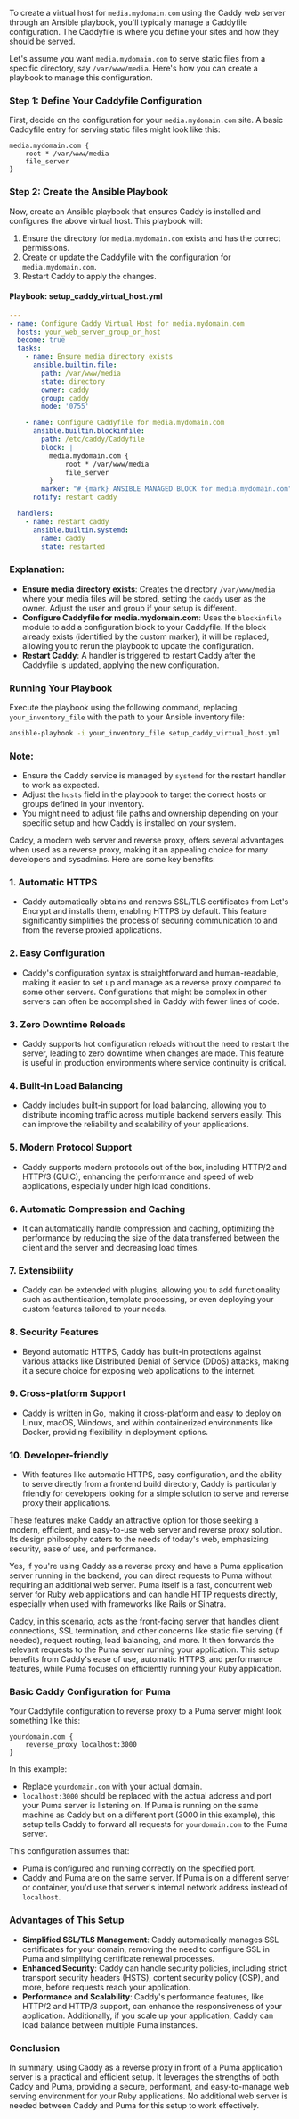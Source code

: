 To create a virtual host for `media.mydomain.com` using the Caddy web server through an Ansible playbook, you'll typically manage a Caddyfile configuration. The Caddyfile is where you define your sites and how they should be served. 

Let's assume you want `media.mydomain.com` to serve static files from a specific directory, say `/var/www/media`. Here's how you can create a playbook to manage this configuration.

### Step 1: Define Your Caddyfile Configuration

First, decide on the configuration for your `media.mydomain.com` site. A basic Caddyfile entry for serving static files might look like this:

```
media.mydomain.com {
    root * /var/www/media
    file_server
}
```

### Step 2: Create the Ansible Playbook

Now, create an Ansible playbook that ensures Caddy is installed and configures the above virtual host. This playbook will:

1. Ensure the directory for `media.mydomain.com` exists and has the correct permissions.
2. Create or update the Caddyfile with the configuration for `media.mydomain.com`.
3. Restart Caddy to apply the changes.

#### Playbook: setup_caddy_virtual_host.yml

```yaml
---
- name: Configure Caddy Virtual Host for media.mydomain.com
  hosts: your_web_server_group_or_host
  become: true
  tasks:
    - name: Ensure media directory exists
      ansible.builtin.file:
        path: /var/www/media
        state: directory
        owner: caddy
        group: caddy
        mode: '0755'

    - name: Configure Caddyfile for media.mydomain.com
      ansible.builtin.blockinfile:
        path: /etc/caddy/Caddyfile
        block: |
          media.mydomain.com {
              root * /var/www/media
              file_server
          }
        marker: "# {mark} ANSIBLE MANAGED BLOCK for media.mydomain.com"
      notify: restart caddy

  handlers:
    - name: restart caddy
      ansible.builtin.systemd:
        name: caddy
        state: restarted
```

### Explanation:

- **Ensure media directory exists**: Creates the directory `/var/www/media` where your media files will be stored, setting the `caddy` user as the owner. Adjust the user and group if your setup is different.
- **Configure Caddyfile for media.mydomain.com**: Uses the `blockinfile` module to add a configuration block to your Caddyfile. If the block already exists (identified by the custom marker), it will be replaced, allowing you to rerun the playbook to update the configuration.
- **Restart Caddy**: A handler is triggered to restart Caddy after the Caddyfile is updated, applying the new configuration.

### Running Your Playbook

Execute the playbook using the following command, replacing `your_inventory_file` with the path to your Ansible inventory file:

```bash
ansible-playbook -i your_inventory_file setup_caddy_virtual_host.yml
```

### Note:

- Ensure the Caddy service is managed by `systemd` for the restart handler to work as expected.
- Adjust the `hosts` field in the playbook to target the correct hosts or groups defined in your inventory.
- You might need to adjust file paths and ownership depending on your specific setup and how Caddy is installed on your system.

Caddy, a modern web server and reverse proxy, offers several advantages when used as a reverse proxy, making it an appealing choice for many developers and sysadmins. Here are some key benefits:

### 1. **Automatic HTTPS**
- Caddy automatically obtains and renews SSL/TLS certificates from Let's Encrypt and installs them, enabling HTTPS by default. This feature significantly simplifies the process of securing communication to and from the reverse proxied applications.

### 2. **Easy Configuration**
- Caddy's configuration syntax is straightforward and human-readable, making it easier to set up and manage as a reverse proxy compared to some other servers. Configurations that might be complex in other servers can often be accomplished in Caddy with fewer lines of code.

### 3. **Zero Downtime Reloads**
- Caddy supports hot configuration reloads without the need to restart the server, leading to zero downtime when changes are made. This feature is useful in production environments where service continuity is critical.

### 4. **Built-in Load Balancing**
- Caddy includes built-in support for load balancing, allowing you to distribute incoming traffic across multiple backend servers easily. This can improve the reliability and scalability of your applications.

### 5. **Modern Protocol Support**
- Caddy supports modern protocols out of the box, including HTTP/2 and HTTP/3 (QUIC), enhancing the performance and speed of web applications, especially under high load conditions.

### 6. **Automatic Compression and Caching**
- It can automatically handle compression and caching, optimizing the performance by reducing the size of the data transferred between the client and the server and decreasing load times.

### 7. **Extensibility**
- Caddy can be extended with plugins, allowing you to add functionality such as authentication, template processing, or even deploying your custom features tailored to your needs.

### 8. **Security Features**
- Beyond automatic HTTPS, Caddy has built-in protections against various attacks like Distributed Denial of Service (DDoS) attacks, making it a secure choice for exposing web applications to the internet.

### 9. **Cross-platform Support**
- Caddy is written in Go, making it cross-platform and easy to deploy on Linux, macOS, Windows, and within containerized environments like Docker, providing flexibility in deployment options.

### 10. **Developer-friendly**
- With features like automatic HTTPS, easy configuration, and the ability to serve directly from a frontend build directory, Caddy is particularly friendly for developers looking for a simple solution to serve and reverse proxy their applications.

These features make Caddy an attractive option for those seeking a modern, efficient, and easy-to-use web server and reverse proxy solution. Its design philosophy caters to the needs of today's web, emphasizing security, ease of use, and performance.

Yes, if you're using Caddy as a reverse proxy and have a Puma application server running in the backend, you can direct requests to Puma without requiring an additional web server. Puma itself is a fast, concurrent web server for Ruby web applications and can handle HTTP requests directly, especially when used with frameworks like Rails or Sinatra.

Caddy, in this scenario, acts as the front-facing server that handles client connections, SSL termination, and other concerns like static file serving (if needed), request routing, load balancing, and more. It then forwards the relevant requests to the Puma server running your application. This setup benefits from Caddy's ease of use, automatic HTTPS, and performance features, while Puma focuses on efficiently running your Ruby application.

### Basic Caddy Configuration for Puma

Your Caddyfile configuration to reverse proxy to a Puma server might look something like this:

```
yourdomain.com {
    reverse_proxy localhost:3000
}
```

In this example:
- Replace `yourdomain.com` with your actual domain.
- `localhost:3000` should be replaced with the actual address and port your Puma server is listening on. If Puma is running on the same machine as Caddy but on a different port (3000 in this example), this setup tells Caddy to forward all requests for `yourdomain.com` to the Puma server.

This configuration assumes that:
- Puma is configured and running correctly on the specified port.
- Caddy and Puma are on the same server. If Puma is on a different server or container, you'd use that server's internal network address instead of `localhost`.

### Advantages of This Setup

- **Simplified SSL/TLS Management**: Caddy automatically manages SSL certificates for your domain, removing the need to configure SSL in Puma and simplifying certificate renewal processes.
- **Enhanced Security**: Caddy can handle security policies, including strict transport security headers (HSTS), content security policy (CSP), and more, before requests reach your application.
- **Performance and Scalability**: Caddy's performance features, like HTTP/2 and HTTP/3 support, can enhance the responsiveness of your application. Additionally, if you scale up your application, Caddy can load balance between multiple Puma instances.

### Conclusion

In summary, using Caddy as a reverse proxy in front of a Puma application server is a practical and efficient setup. It leverages the strengths of both Caddy and Puma, providing a secure, performant, and easy-to-manage web serving environment for your Ruby applications. No additional web server is needed between Caddy and Puma for this setup to work effectively.